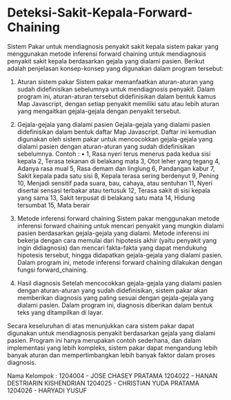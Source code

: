 # Deteksi-Sakit-Kepala-Forward-Chaining
Sistem Pakar untuk mendiagnosis penyakit sakit kepala
sistem pakar yang menggunakan metode inferensi forward chaining untuk mendiagnosis penyakit sakit kepala berdasarkan gejala yang dialami pasien. Berikut adalah penjelasan konsep-konsep yang digunakan dalam program tersebut:
1.	Aturan sistem pakar
Sistem pakar memanfaatkan aturan-aturan yang sudah didefinisikan sebelumnya untuk mendiagnosis penyakit. Dalam program ini, aturan-aturan tersebut didefinisikan dalam bentuk kamus Map Javascript, dengan setiap penyakit memiliki satu atau lebih aturan yang mengaitkan gejala-gejala dengan penyakit tersebut.

2.	Gejala-gejala yang dialami pasien
Gejala-gejala yang dialami pasien didefinisikan dalam bentuk daftar Map Javascript. Daftar ini kemudian digunakan oleh sistem pakar untuk mencocokkan gejala-gejala yang dialami pasien dengan aturan-aturan yang sudah didefinisikan sebelumnya. Contoh :
• 1, Rasa nyeri terus menerus pada kedua sisi kepala
  2, Terasa tekanan di belakang mata
  3, Otot leher yang tegang
  4, Adanya rasa mual
  5, Rasa demam dan linglung
  6, Pandangan kabur
  7, Sakit kepala pada satu sisi
  8, Kepala terasa sering berdenyut
  9, Pening
  10, Menjadi sensitif pada suara, bau, cahaya, atau sentuhan
  11, Nyeri disertai sensasi terbakar atau tertusuk
  12, Terasa sakit di sisi kepala yang sama
  13, Sakit terpusat di belakang satu mata
  14, Hidung tersumbat
  15, Mata berair

3.	Metode inferensi forward chaining
Sistem pakar menggunakan metode inferensi forward chaining untuk mencari penyakit yang mungkin dialami pasien berdasarkan gejala-gejala yang dialami. Metode inferensi ini bekerja dengan cara memulai dari hipotesis akhir (yaitu penyakit yang ingin didiagnosis) dan mencari fakta-fakta yang dapat mendukung hipotesis tersebut, hingga didapatkan gejala-gejala yang dialami pasien. Dalam program ini, metode inferensi forward chaining dilakukan dengan fungsi forward_chaining.

4.	Hasil diagnosis
Setelah mencocokkan gejala-gejala yang dialami pasien dengan aturan-aturan yang sudah didefinisikan, sistem pakar akan memberikan diagnosis yang paling sesuai dengan gejala-gejala yang dialami pasien. Dalam program ini, diagnosis diberikan dalam bentuk teks yang ditampilkan di layar.

Secara keseluruhan di atas menunjukkan cara sistem pakar dapat digunakan untuk mendiagnosis penyakit berdasarkan gejala yang dialami pasien. Program ini hanya merupakan contoh sederhana, dan dalam implementasi yang lebih kompleks, sistem pakar dapat mengandung lebih banyak aturan dan mempertimbangkan lebih banyak faktor dalam proses diagnosis.

Nama Kelompok :
1204004     -   JOSE CHASEY PRATAMA
1204022     -   HANAN DESTRIARIN KISHENDRIAN
1204025     -   CHRISTIAN YUDA PRATAMA
1204026     -   HARYADI YUSUF

